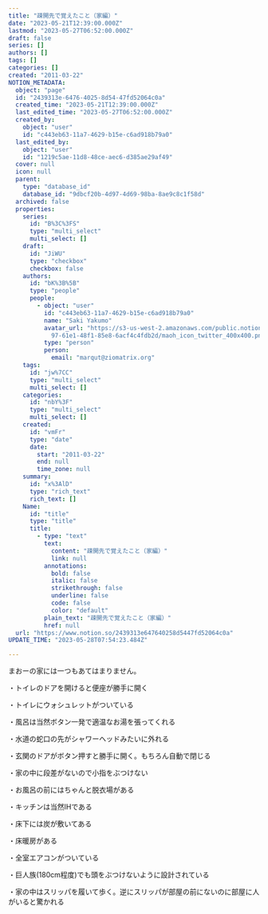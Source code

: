 ```yaml
---
title: "疎開先で覚えたこと（家編）"
date: "2023-05-21T12:39:00.000Z"
lastmod: "2023-05-27T06:52:00.000Z"
draft: false
series: []
authors: []
tags: []
categories: []
created: "2011-03-22"
NOTION_METADATA:
  object: "page"
  id: "2439313e-6476-4025-8d54-47fd52064c0a"
  created_time: "2023-05-21T12:39:00.000Z"
  last_edited_time: "2023-05-27T06:52:00.000Z"
  created_by:
    object: "user"
    id: "c443eb63-11a7-4629-b15e-c6ad918b79a0"
  last_edited_by:
    object: "user"
    id: "1219c5ae-11d8-48ce-aec6-d385ae29af49"
  cover: null
  icon: null
  parent:
    type: "database_id"
    database_id: "9dbcf20b-4d97-4d69-98ba-8ae9c8c1f58d"
  archived: false
  properties:
    series:
      id: "B%3C%3FS"
      type: "multi_select"
      multi_select: []
    draft:
      id: "JiWU"
      type: "checkbox"
      checkbox: false
    authors:
      id: "bK%3B%5B"
      type: "people"
      people:
        - object: "user"
          id: "c443eb63-11a7-4629-b15e-c6ad918b79a0"
          name: "Saki Yakumo"
          avatar_url: "https://s3-us-west-2.amazonaws.com/public.notion-static.com/3ad1c4\
            97-61e1-48f1-85e8-6acf4c4fdb2d/maoh_icon_twitter_400x400.png"
          type: "person"
          person:
            email: "marqut@ziomatrix.org"
    tags:
      id: "jw%7CC"
      type: "multi_select"
      multi_select: []
    categories:
      id: "nbY%3F"
      type: "multi_select"
      multi_select: []
    created:
      id: "vmFr"
      type: "date"
      date:
        start: "2011-03-22"
        end: null
        time_zone: null
    summary:
      id: "x%3AlD"
      type: "rich_text"
      rich_text: []
    Name:
      id: "title"
      type: "title"
      title:
        - type: "text"
          text:
            content: "疎開先で覚えたこと（家編）"
            link: null
          annotations:
            bold: false
            italic: false
            strikethrough: false
            underline: false
            code: false
            color: "default"
          plain_text: "疎開先で覚えたこと（家編）"
          href: null
  url: "https://www.notion.so/2439313e647640258d5447fd52064c0a"
UPDATE_TIME: "2023-05-28T07:54:23.484Z"

---
```

<link rel="stylesheet" href="https://cdn.jsdelivr.net/npm/katex@0.16.2/dist/katex.min.css" integrity="sha384-bYdxxUwYipFNohQlHt0bjN/LCpueqWz13HufFEV1SUatKs1cm4L6fFgCi1jT643X" crossorigin="anonymous">


まおーの家には一つもあてはまりません。


・トイレのドアを開けると便座が勝手に開く


・トイレにウォシュレットがついている


・風呂は当然ボタン一発で適温なお湯を張ってくれる


・水道の蛇口の先がシャワーヘッドみたいに外れる


・玄関のドアがボタン押すと勝手に開く。もちろん自動で閉じる


・家の中に段差がないので小指をぶつけない


・お風呂の前にはちゃんと脱衣場がある


・キッチンは当然IHである


・床下には炭が敷いてある


・床暖房がある


・全室エアコンがついている


・巨人族(180cm程度)でも頭をぶつけないように設計されている


・家の中はスリッパを履いて歩く。逆にスリッパが部屋の前にないのに部屋に人がいると驚かれる

